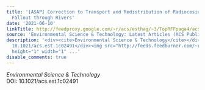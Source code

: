 ```yaml
---
title: '[ASAP] Correction to Transport and Redistribution of Radiocesium in Fukushima
  Fallout through Rivers'
date: '2021-06-10'
linkTitle: http://feedproxy.google.com/~r/acs/esthag/~3/TopRFFpaga4/acs.est.1c02491
source: 'Environmental Science & Technology: Latest Articles (ACS Publications)'
description: '<div><cite>Environmental Science & Technology</cite></div><div>DOI:
  10.1021/acs.est.1c02491</div><img src="http://feeds.feedburner.com/~r/acs/esthag/~4/TopRFFpaga4"
  height="1" width="1" ...'
disable_comments: true
---
```

<div><cite>Environmental Science & Technology</cite></div><div>DOI: 10.1021/acs.est.1c02491</div><img src="http://feeds.feedburner.com/~r/acs/esthag/~4/TopRFFpaga4" height="1" width="1" ...